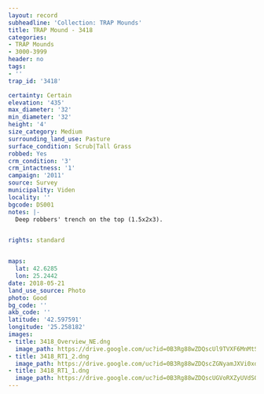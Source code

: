 ```yaml
---
layout: record
subheadline: 'Collection: TRAP Mounds'
title: TRAP Mound - 3418
categories:
- TRAP Mounds
- 3000-3999
header: no
tags:
- ''
trap_id: '3418'

certainty: Certain
elevation: '435'
max_diameter: '32'
min_diameter: '32'
height: '4'
size_category: Medium
surrounding_land_use: Pasture
surface_condition: Scrub|Tall Grass
robbed: Yes
crm_condition: '3'
crm_intactness: '1'
campaign: '2011'
source: Survey
municipality: Viden
locality: ''
bgcode: DS001
notes: |-
  Deep robbers' trench on the top (1.5x2x3).


rights: standard


maps:
  lat: 42.6285
  lon: 25.2442
date: 2018-05-21
land_use_source: Photo
photo: Good
bg_code: ''
akb_code: ''
latitude: '42.597591'
longitude: '25.258182'
images:
- title: 3418_Overview_NE.dng
  image_path: https://drive.google.com/uc?id=0B3Rg88wZDQscUl9TVXF6MnMtSFU
- title: 3418_RT1_2.dng
  image_path: https://drive.google.com/uc?id=0B3Rg88wZDQscZGNyamJXVi0xd00
- title: 3418_RT1_1.dng
  image_path: https://drive.google.com/uc?id=0B3Rg88wZDQscUGVoRXZyUVdSQjg
---
```

